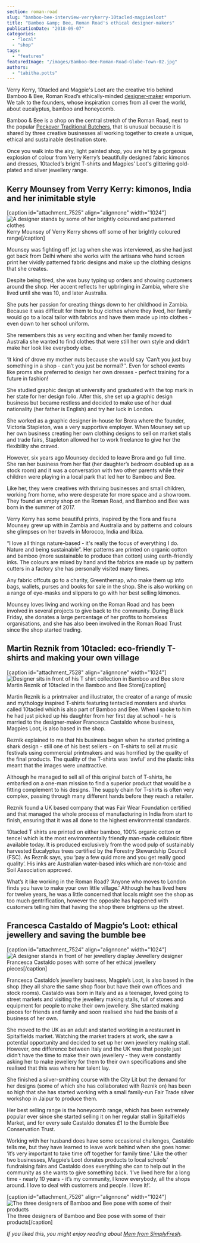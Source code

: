 ```yaml
---
section: roman-road
slug: "bamboo-bee-interview-verrykerry-10tacled-magpiesloot"
title: "Bamboo &amp; Bee, Roman Road's ethical designer-makers"
publicationDate: "2018-09-07"
categories: 
  - "local"
  - "shop"
tags: 
  - "features"
featuredImage: "/images/Bamboo-Bee-Roman-Road-Globe-Town-02.jpg"
authors: 
  - "tabitha.potts"
---
```


Verry Kerry, 10tacled and Magpie's Loot are the creative trio behind Bamboo & Bee, Roman Road’s ethically-minded [designer-maker](https://romanroadlondon.com/urban-makers-designer-maker-markets/) emporium. We talk to the founders, whose inspiration comes from all over the world, about eucalyptus, bamboo and honeycomb.

Bamboo & Bee is a shop on the central stretch of the Roman Road, next to the popular [Peckover Traditional Butchers](https://romanroadlondon.com/peckover-butchers-roman-road-interview/), that is unusual because it is shared by three creative businesses all working together to create a unique, ethical and sustainable destination store.

Once you walk into the airy, light painted shop, you are hit by a gorgeous explosion of colour from Verry Kerry’s beautifully designed fabric kimonos and dresses, 10tacled’s bright T-shirts and Magpies’ Loot's glittering gold-plated and silver jewellery range.

## Kerry Mounsey from Verry Kerry: kimonos, India and her inimitable style

\[caption id="attachment\_7525" align="alignnone" width="1024"\]![A designer stands by some of her brightly coloured and patterned clothes](/images/Bamboo-Bee-Roman-Road-Globe-Town-Kerry-Mounsey-Verry-Kerry-1024x683.jpg) Kerry Mounsey of Verry Kerry shows off some of her brightly coloured range\[/caption\]

Mounsey was fighting off jet lag when she was interviewed, as she had just got back from Delhi where she works with the artisans who hand screen print her vividly patterned fabric designs and make up the clothing designs that she creates.

Despite being tired, she was busy typing up orders and showing customers around the shop. Her accent reflects her upbringing in Zambia, where she lived until she was 10, and later Australia.

She puts her passion for creating things down to her childhood in Zambia. Because it was difficult for them to buy clothes where they lived, her family would go to a local tailor with fabrics and have them made up into clothes - even down to her school uniform.

She remembers this as very exciting and when her family moved to Australia she wanted to find clothes that were still her own style and didn’t make her look like everybody else.

‘It kind of drove my mother nuts because she would say ‘Can’t you just buy something in a shop - can’t you just be normal?’'. Even for school events like proms she preferred to design her own dresses - perfect training for a future in fashion!

She studied graphic design at university and graduated with the top mark in her state for her design folio. After this, she set up a graphic design business but became restless and decided to make use of her dual nationality (her father is English) and try her luck in London.

She worked as a graphic designer in-house for Brora where the founder, Victoria Stapleton, was a very supportive employer. When Mounsey set up her own business creating her own clothing designs to sell on market stalls and trade fairs, Stapleton allowed her to work freelance to give her the flexibility she craved.

However, six years ago Mounsey decided to leave Brora and go full time. She ran her business from her flat (her daughter’s bedroom doubled up as a stock room) and it was a conversation with two other parents while their children were playing in a local park that led her to Bamboo and Bee.

Like her, they were creatives with thriving businesses and small children, working from home, who were desperate for more space and a showroom. They found an empty shop on the Roman Road, and Bamboo and Bee was born in the summer of 2017.

Verry Kerry has some beautiful prints, inspired by the flora and fauna Mounsey grew up with in Zambia and Australia and by patterns and colours she glimpses on her travels in Morocco, India and Ibiza.

“I love all things nature-based - it's really the focus of everything I do. Nature and being sustainable”. Her patterns are printed on organic cotton and bamboo (more sustainable to produce than cotton) using earth-friendly inks. The colours are mixed by hand and the fabrics are made up by pattern cutters in a factory she has personally visited many times.

Any fabric offcuts go to a charity, Greenthemap, who make them up into bags, wallets, purses and books for sale in the shop. She is also working on a range of eye-masks and slippers to go with her best selling kimonos.

Mounsey loves living and working on the Roman Road and has been involved in several projects to give back to the community. During Black Friday, she donates a large percentage of her profits to homeless organisations, and she has also been involved in the Roman Road Trust since the shop started trading.

## Martin Reznik from 10tacled: eco-friendly T-shirts and making your own village

\[caption id="attachment\_7528" align="alignnone" width="1024"\]![Designer sits in front of his T shirt collection in Bamboo and Bee store](/images/Bamboo-Bee-Globe-Town-Roman-Road-E2-10tacled-Martin-Resnik-1024x744.jpg) Martin Reznik of 10tacled in the Bamboo and Bee Store\[/caption\]

Martin Reznik is a printmaker and illustrator, the creator of a range of music and mythology inspired T-shirts featuring tentacled monsters and sharks called 10tacled which is also part of Bamboo and Bee. When I spoke to him he had just picked up his daughter from her first day at school - he is married to the designer-maker Francesca Castaldo whose business, Magpies Loot, is also based in the shop.

Reznik explained to me that his business began when he started printing a shark design - still one of his best sellers - on T-shirts to sell at music festivals using commercial printmakers and was horrified by the quality of the final products. The quality of the T-shirts was ‘awful’ and the plastic inks meant that the images were unattractive.

Although he managed to sell all of this original batch of T-shirts, he embarked on a one-man mission to find a superior product that would be a fitting complement to his designs. The supply chain for T-shirts is often very complex, passing through many different hands before they reach a retailer.

Reznik found a UK based company that was Fair Wear Foundation certified and that managed the whole process of manufacturing in India from start to finish, ensuring that it was all done to the highest environmental standards.

10tacled T shirts are printed on either bamboo, 100% organic cotton or tencel which is the most environmentally friendly man-made cellulosic fibre available today. It is produced exclusively from the wood pulp of sustainably harvested Eucalyptus trees certified by the Forestry Stewardship Council (FSC). As Reznik says, you ‘pay a few quid more and you get really good quality’. His inks are Australian water-based inks which are non-toxic and Soil Association approved.

What’s it like working in the Roman Road? ‘Anyone who moves to London finds you have to make your own little village.’ Although he has lived here for twelve years, he was a little concerned that locals might see the shop as too much gentrification, however the opposite has happened with customers telling him that having the shop there brightens up the street.

## Francesca Castaldo of Magpie’s Loot: ethical jewellery and saving the bumble bee

\[caption id="attachment\_7524" align="alignnone" width="1024"\]![A designer stands in front of her jewellery display](/images/Bamboo-Bee-Roman-Road-Globe-Town-Magpies-Loot-Francesca-1024x683.jpg) Jewellery designer Francesca Castaldo poses with some of her ethical jewellery pieces\[/caption\]

Francesca Castaldo’s jewellery business, Magpie’s Loot, is also based in the shop (they all share the same shop floor but have their own offices and stock rooms). Castaldo was born in Italy and as a teenager, loved going to street markets and visiting the jewellery making stalls, full of stones and equipment for people to make their own jewellery. She started making pieces for friends and family and soon realised she had the basis of a business of her own.

She moved to the UK as an adult and started working in a restaurant in Spitalfields market. Watching the market traders at work, she saw a potential opportunity and decided to set up her own jewellery making stall.  
However, one difference between Italy and the UK was that people just didn’t have the time to make their own jewellery - they were constantly asking her to make jewellery for them to their own specifications and she realised that this was where her talent lay.

She finished a silver-smithing course with the City Lit but the demand for her designs (some of which she has collaborated with Reznik on) has been so high that she has started working with a small family-run Fair Trade silver workshop in Jaipur to produce them.

Her best selling range is the honeycomb range, which has been extremely popular ever since she started selling it on her regular stall in Spitalfields Market, and for every sale Castaldo donates £1 to the Bumble Bee Conservation Trust.

Working with her husband does have some occasional challenges, Castaldo tells me, but they have learned to leave work behind when she goes home: ‘it’s very important to take time off together for family time.’ Like the other two businesses, Magpie’s Loot donates products to local schools’ fundraising fairs and Castaldo does everything she can to help out in the community as she wants to give something back. ‘I’ve lived here for a long time - nearly 10 years - it’s my community, I know everybody, all the shops around. I love to deal with customers and people. I love it!’.

\[caption id="attachment\_7526" align="alignnone" width="1024"\]![The three designers of Bamboo and Bee pose with some of their products](/images/Bamboo-Bee-Roman-Road-Globe-Town-05-1024x683.jpg) The three designers of Bamboo and Bee pose with some of their products\[/caption\]

_If you liked this, you might enjoy reading about [Mem from SimplyFresh](https://romanroadlondon.com/simply-fresh-globe-town-mehmet-guzel-interview/)._


